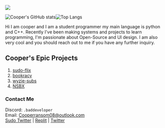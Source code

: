 ![](https://komarev.com/ghpvc/?itzCozi&color=dc143c&style=for-the-badge&base=1000&abbreviated=true)  

![Cooper's GitHub stats](https://github-readme-stats.vercel.app/api?username=itzCozi&show_icons=true&theme=nord)![Top Langs](https://github-readme-stats.vercel.app/api/top-langs/?username=itzCozi&hide=css,batchfile&langs_count=3&size_weight=0.5&count_weight=0.5&theme=nord)

Hi I am cooper and I am a student programmer my main language is python and C++. Recently I've been making systems and projects to learn programming, I'm passionate about Open-Source and UI design. I am also very cool and you should reach out to me if you have any further inquiry.

## Cooper's Epic Projects
1. [sudo-flix](https://github.com/sussy-code)
2. [bookracy](https://github.com/bookracy)
3. [wyzie-subs](https://subs.wyzie.ru)
4. [NSBX](https://nsbx.ru)

### Contact Me
Discord: `.baddeveloper`  
Email: Cooperransom08@outlook.com  
[Sudo Twitter](https://x.com/sudoflix)  |  [Replit](https://replit.com/@cozi08)  |  [Twitter](https://x.com/lilmancoop420)
